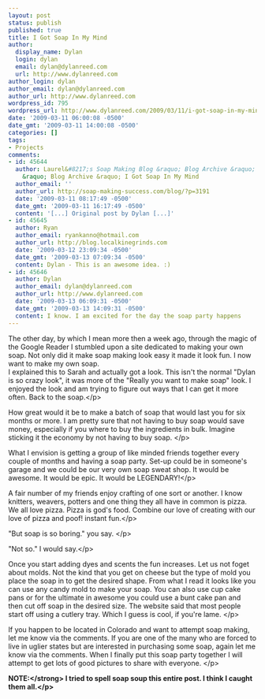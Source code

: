 ```yaml
---
layout: post
status: publish
published: true
title: I Got Soap In My Mind
author:
  display_name: Dylan
  login: dylan
  email: dylan@dylanreed.com
  url: http://www.dylanreed.com
author_login: dylan
author_email: dylan@dylanreed.com
author_url: http://www.dylanreed.com
wordpress_id: 795
wordpress_url: http://www.dylanreed.com/2009/03/11/i-got-soap-in-my-mind/
date: '2009-03-11 06:00:08 -0500'
date_gmt: '2009-03-11 14:00:08 -0500'
categories: []
tags:
- Projects
comments:
- id: 45644
  author: Laurel&#8217;s Soap Making Blog &raquo; Blog Archive &raquo; dylanreed.com
    &raquo; Blog Archive &raquo; I Got Soap In My Mind
  author_email: ''
  author_url: http://soap-making-success.com/blog/?p=3191
  date: '2009-03-11 08:17:49 -0500'
  date_gmt: '2009-03-11 16:17:49 -0500'
  content: '[...] Original post by Dylan [...]'
- id: 45645
  author: Ryan
  author_email: ryankanno@hotmail.com
  author_url: http://blog.localkinegrinds.com
  date: '2009-03-12 23:09:34 -0500'
  date_gmt: '2009-03-13 07:09:34 -0500'
  content: Dylan - This is an awesome idea. :)
- id: 45646
  author: Dylan
  author_email: dylan@dylanreed.com
  author_url: http://www.dylanreed.com
  date: '2009-03-13 06:09:31 -0500'
  date_gmt: '2009-03-13 14:09:31 -0500'
  content: I know. I am excited for the day the soap party happens
---
```

<p>The other day, by which I mean more then a week ago, through the magic of the Google Reader I stumbled upon a site dedicated to making your own soap. Not only did it make soap making look easy it made it look fun. I now want to make my own soap. <br &#47;>I explained this to Sarah and actually got a look. This isn't the normal "Dylan is so crazy look", it was more of the "Really you want to make soap" look. I enjoyed the look and am trying to figure out ways that I can get it more often. Back to the soap.<&#47;p>
<p>How great would it be to make a batch of soap that would last you for six months or more. I am pretty sure that not having to buy soap would save money, especially if you where to buy the ingredients in bulk. Imagine sticking it the economy by not having to buy soap. <&#47;p>
<p>What I envision is getting a group of like minded friends together every couple of months and having a soap party. Set-up could be in someone's garage and we could be our very own soap sweat shop. It would be awesome. It would be epic. It would be LEGENDARY!<&#47;p>
<p>A fair number of my friends enjoy crafting of one sort or another. I know knitters, weavers, potters and one thing they all have in common is pizza. We all love pizza. Pizza is god's food. Combine our love of creating with our love of pizza and poof! instant fun.<&#47;p>
<p>"But soap is so boring." you say. <&#47;p>
<p>"Not so." I would say.<&#47;p>
<p>Once you start adding dyes and scents the fun increases. Let us not foget about molds. Not the kind that you get on cheese but the type of mold you place the soap in to get the desired shape. From what I read it looks like you can use any candy mold to make your soap. You can also use cup cake pans or for the ultimate in awesome you could use a bunt cake pan and then cut off soap in the desired size. The website said that most people start off using a cutlery tray. Which I guess is cool, if you're lame. <&#47;p>
<p>If you happen to be located in Colorado and want to attempt soap making, let me know via the comments. If you are one of the many who are forced to live in uglier states but are interested in purchasing some soap, again let me know via the comments. When I finally put this soap party together I will attempt to get lots of good pictures to share with everyone. <&#47;p>
<p><strong>NOTE:<&#47;strong> I tried to spell soap soup this entire post. I think I caught them all.<&#47;p></p>
